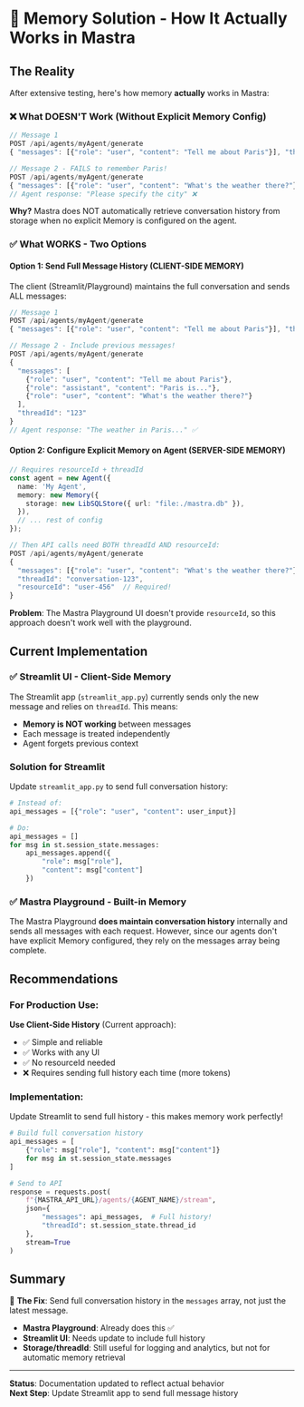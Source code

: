 # 🧠 Memory Solution - How It Actually Works in Mastra

## The Reality

After extensive testing, here's how memory **actually** works in Mastra:

### ❌ What DOESN'T Work (Without Explicit Memory Config)

```javascript
// Message 1
POST /api/agents/myAgent/generate
{ "messages": [{"role": "user", "content": "Tell me about Paris"}], "threadId": "123" }

// Message 2 - FAILS to remember Paris!
POST /api/agents/myAgent/generate  
{ "messages": [{"role": "user", "content": "What's the weather there?"}], "threadId": "123" }
// Agent response: "Please specify the city" ❌
```

**Why?** Mastra does NOT automatically retrieve conversation history from storage when no explicit Memory is configured on the agent.

### ✅ What WORKS - Two Options

#### Option 1: Send Full Message History (CLIENT-SIDE MEMORY)

The client (Streamlit/Playground) maintains the full conversation and sends ALL messages:

```javascript
// Message 1
POST /api/agents/myAgent/generate
{ "messages": [{"role": "user", "content": "Tell me about Paris"}], "threadId": "123" }

// Message 2 - Include previous messages!
POST /api/agents/myAgent/generate
{ 
  "messages": [
    {"role": "user", "content": "Tell me about Paris"},
    {"role": "assistant", "content": "Paris is..."},
    {"role": "user", "content": "What's the weather there?"}
  ], 
  "threadId": "123" 
}
// Agent response: "The weather in Paris..." ✅
```

#### Option 2: Configure Explicit Memory on Agent (SERVER-SIDE MEMORY)

```typescript
// Requires resourceId + threadId
const agent = new Agent({
  name: 'My Agent',
  memory: new Memory({
    storage: new LibSQLStore({ url: "file:./mastra.db" }),
  }),
  // ... rest of config
});

// Then API calls need BOTH threadId AND resourceId:
POST /api/agents/myAgent/generate
{ 
  "messages": [{"role": "user", "content": "What's the weather there?"}],
  "threadId": "conversation-123",
  "resourceId": "user-456"  // Required!
}
```

**Problem**: The Mastra Playground UI doesn't provide `resourceId`, so this approach doesn't work well with the playground.

## Current Implementation

### ✅ Streamlit UI - Client-Side Memory

The Streamlit app (`streamlit_app.py`) currently sends only the new message and relies on `threadId`. This means:

- **Memory is NOT working** between messages
- Each message is treated independently  
- Agent forgets previous context

### Solution for Streamlit

Update `streamlit_app.py` to send full conversation history:

```python
# Instead of:
api_messages = [{"role": "user", "content": user_input}]

# Do:
api_messages = []
for msg in st.session_state.messages:
    api_messages.append({
        "role": msg["role"],
        "content": msg["content"]
    })
```

### ✅ Mastra Playground - Built-in Memory

The Mastra Playground **does maintain conversation history** internally and sends all messages with each request. However, since our agents don't have explicit Memory configured, they rely on the messages array being complete.

## Recommendations

### For Production Use:

**Use Client-Side History** (Current approach):
- ✅ Simple and reliable
- ✅ Works with any UI
- ✅ No resourceId needed
- ❌ Requires sending full history each time (more tokens)

### Implementation:

Update Streamlit to send full history - this makes memory work perfectly!

```python
# Build full conversation history
api_messages = [
    {"role": msg["role"], "content": msg["content"]}
    for msg in st.session_state.messages
]

# Send to API
response = requests.post(
    f"{MASTRA_API_URL}/agents/{AGENT_NAME}/stream",
    json={
        "messages": api_messages,  # Full history!
        "threadId": st.session_state.thread_id
    },
    stream=True
)
```

## Summary

🎯 **The Fix**: Send full conversation history in the `messages` array, not just the latest message.

- **Mastra Playground**: Already does this ✅
- **Streamlit UI**: Needs update to include full history
- **Storage/threadId**: Still useful for logging and analytics, but not for automatic memory retrieval

---

**Status**: Documentation updated to reflect actual behavior  
**Next Step**: Update Streamlit app to send full message history

